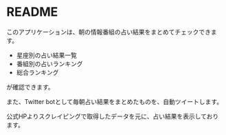 # README

このアプリケーションは、朝の情報番組の占い結果をまとめてチェックできます。

+ 星座別の占い結果一覧
+ 番組別の占いランキング
+ 総合ランキング

が確認できます。

また、Twitter botとして毎朝占い結果をまとめたものを、自動ツイートします。

公式HPよりスクレイピングで取得したデータを元に、占い結果を表示しております。


